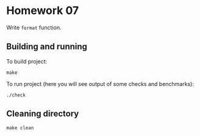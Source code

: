 # Homework 07
Write `format` function.

## Building and running
To build project:
```
make
```

To run project (here you will see output of some checks and benchmarks):
```
./check
```

## Cleaning directory
```
make clean
```
